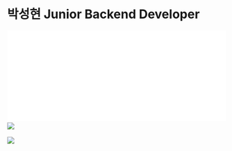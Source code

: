 # 박성현 Junior Backend Developer

<img src="isocalendar.svg"></img>
<img src="https://github-readme-stats.vercel.app/api/top-langs/?username=scars97&layout=compact&theme=transparent"></img>

<a href="https://hhpluscertificateofcompletion.oopy.io/">
  <img src="https://static.spartacodingclub.kr/hanghae99/plus/completion/badge_red.svg" />
</a>